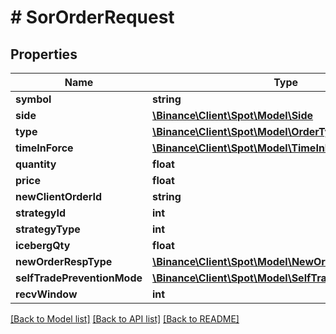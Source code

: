 # # SorOrderRequest

## Properties

Name | Type | Description | Notes
------------ | ------------- | ------------- | -------------
**symbol** | **string** |  |
**side** | [**\Binance\Client\Spot\Model\Side**](Side.md) |  |
**type** | [**\Binance\Client\Spot\Model\OrderType**](OrderType.md) |  |
**timeInForce** | [**\Binance\Client\Spot\Model\TimeInForce**](TimeInForce.md) |  | [optional]
**quantity** | **float** |  |
**price** | **float** |  | [optional]
**newClientOrderId** | **string** |  | [optional]
**strategyId** | **int** |  | [optional]
**strategyType** | **int** |  | [optional]
**icebergQty** | **float** |  | [optional]
**newOrderRespType** | [**\Binance\Client\Spot\Model\NewOrderRespType**](NewOrderRespType.md) |  | [optional]
**selfTradePreventionMode** | [**\Binance\Client\Spot\Model\SelfTradePreventionMode**](SelfTradePreventionMode.md) |  | [optional]
**recvWindow** | **int** |  | [optional]

[[Back to Model list]](../../README.md#models) [[Back to API list]](../../README.md#endpoints) [[Back to README]](../../README.md)
